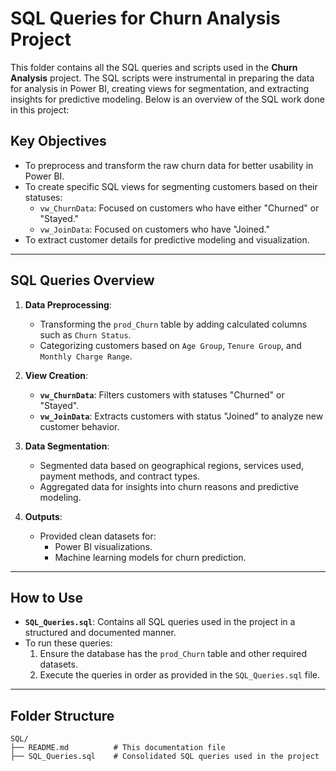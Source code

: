 # SQL Queries for Churn Analysis Project

This folder contains all the SQL queries and scripts used in the **Churn Analysis** project. The SQL scripts were instrumental in preparing the data for analysis in Power BI, creating views for segmentation, and extracting insights for predictive modeling. Below is an overview of the SQL work done in this project:

## **Key Objectives**
- To preprocess and transform the raw churn data for better usability in Power BI.
- To create specific SQL views for segmenting customers based on their statuses:
  - `vw_ChurnData`: Focused on customers who have either "Churned" or "Stayed."
  - `vw_JoinData`: Focused on customers who have "Joined."
- To extract customer details for predictive modeling and visualization.

---

## **SQL Queries Overview**
1. **Data Preprocessing**:
   - Transforming the `prod_Churn` table by adding calculated columns such as `Churn Status`.
   - Categorizing customers based on `Age Group`, `Tenure Group`, and `Monthly Charge Range`.

2. **View Creation**:
   - **`vw_ChurnData`**: Filters customers with statuses "Churned" or "Stayed".
   - **`vw_JoinData`**: Extracts customers with status "Joined" to analyze new customer behavior.

3. **Data Segmentation**:
   - Segmented data based on geographical regions, services used, payment methods, and contract types.
   - Aggregated data for insights into churn reasons and predictive modeling.

4. **Outputs**:
   - Provided clean datasets for:
     - Power BI visualizations.
     - Machine learning models for churn prediction.

---

## **How to Use** 
- **`SQL_Queries.sql`**: Contains all SQL queries used in the project in a structured and documented manner.
- To run these queries:
  1. Ensure the database has the `prod_Churn` table and other required datasets.
  2. Execute the queries in order as provided in the `SQL_Queries.sql` file.

---

## **Folder Structure**
```plaintext
SQL/
├── README.md          # This documentation file
├── SQL_Queries.sql    # Consolidated SQL queries used in the project

